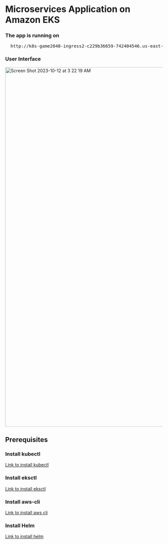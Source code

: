 # Microservices Application on Amazon EKS

### The app is running on
<pre>
  http://k8s-game2048-ingress2-c229b36659-742404546.us-east-1.elb.amazonaws.com/
</pre>

### User Interface

<img width="1149" alt="Screen Shot 2023-10-12 at 3 22 19 AM" src="https://github.com/Sumanayana-Konda/Kubernetes-Project/assets/114708712/c72cf427-299c-4172-80ac-27e4f0a59195">


## Prerequisites

### Install kubectl
[Link to install kubectl](https://kubernetes.io/docs/tasks/tools/)

### Install eksctl
[Link to install eksctl](https://docs.aws.amazon.com/eks/latest/userguide/eksctl.html)

### Install aws-cli
[Link to install aws cli](https://docs.aws.amazon.com/cli/latest/userguide/getting-started-install.html)

### Install Helm
[Link to install helm](https://helm.sh/docs/intro/install/)





